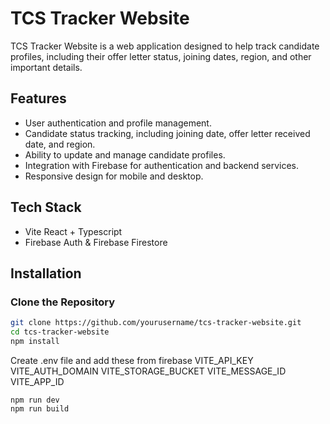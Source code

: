 # TCS Tracker Website

TCS Tracker Website is a web application designed to help track candidate profiles, including their offer letter status, joining dates, region, and other important details.

## Features

- User authentication and profile management.
- Candidate status tracking, including joining date, offer letter received date, and region.
- Ability to update and manage candidate profiles.
- Integration with Firebase for authentication and backend services.
- Responsive design for mobile and desktop.

## Tech Stack
- Vite React + Typescript
- Firebase Auth & Firebase Firestore

## Installation

### Clone the Repository

```bash
git clone https://github.com/yourusername/tcs-tracker-website.git
cd tcs-tracker-website
npm install
```
Create .env file and add these from firebase
VITE_API_KEY
VITE_AUTH_DOMAIN
VITE_STORAGE_BUCKET
VITE_MESSAGE_ID
VITE_APP_ID

```
npm run dev
npm run build
```